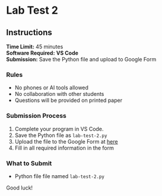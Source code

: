 # Lab Test 2

## Instructions

**Time Limit:** 45 minutes  
**Software Required:** **VS Code**  
**Submission:** Save the Python file and upload to Google Form

### Rules
- No phones or AI tools allowed
- No collaboration with other students
- Questions will be provided on printed paper

### Submission Process
1. Complete your program in VS Code.
2. Save the Python file as `lab-test-2.py`
3. Upload the file to the Google Form at [here](https://forms.gle/7Jiyan4Eix2wNYgu6)
4. Fill in all required information in the form

### What to Submit
- Python file file named `lab-test-2.py`

Good luck!